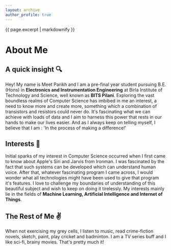 ```yaml
---
layout: archive
author_profile: true
---
```


{{ page.excerpt | markdownify }}

# About Me

## A quick insight :mag:
Hey! My name is Meet Parikh and I am a pre-final year student pursuing B.E.(Hons) in **Electronics and Instrumentation Engineering** at Birla Institute of Technology and Science, well known as **BITS Pilani**.
Exploring the vast boundless realms of Computer Science has imbibed in me an interest, a need to know more and create more, something which a combination of transistors and resistors could never do. It's fascinating what we can achieve with loads of data and I aim to harness this power that rests in our hands to make our lives easier. And as I always keep on telling myself, I believe that I am : 'In the process of making a difference!'

## Interests :book:
Initial sparks of my interest in Computer Science occurred when I first came to know about Apple's Siri and Jarvis from Ironman. I was fascinated by the fact that such systems can be developed which can understand human voice. After that, whatever fascinating program I came across, I would wonder what all technologies might have been used to give that program it's features. I love to challenge my boundaries of understanding of this beautiful subject and wish to keep on doing it tirelessly. My interests mainly lie in the fields of **Machine Learning, Artificial Intelligence and Internet of Things**.

## The Rest of Me :v:
When not exercising my grey cells, I listen to music, read crime-fiction novels, sketch, paint, play cricket and badminton. I am a TV series buff and I like sci-fi, brainy movies. That's pretty much it!
